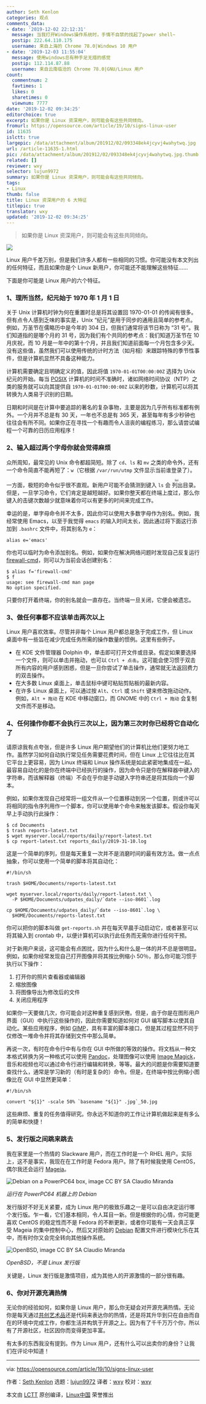 ```yaml
---
author: Seth Kenlon
categories: 观点
comments_data:
- date: '2019-12-02 22:12:31'
  message: 当我打开Windows操作系统时，手情不自禁的找起了power shell~
  postip: 222.64.110.175
  username: 来自上海的 Chrome 78.0|Windows 10 用户
- date: '2019-12-03 11:55:04'
  message: 使用windows总有种手足无措的感觉
  postip: 112.114.87.88
  username: 来自云南临沧的 Chrome 78.0|GNU/Linux 用户
count:
  commentnum: 2
  favtimes: 1
  likes: 0
  sharetimes: 0
  viewnum: 7777
date: '2019-12-02 09:34:25'
editorchoice: true
excerpt: 如果你是 Linux 资深用户，则可能会有这些共同倾向。
fromurl: https://opensource.com/article/19/10/signs-linux-user
id: 11635
islctt: true
largepic: /data/attachment/album/201912/02/093348ek4jcyvj4wahytwq.jpg
url: /article-11635-1.html
pic: /data/attachment/album/201912/02/093348ek4jcyvj4wahytwq.jpg.thumb.jpg
related: []
reviewer: wxy
selector: lujun9972
summary: 如果你是 Linux 资深用户，则可能会有这些共同倾向。
tags:
- Linux
thumb: false
title: Linux 资深用户的 6 大特征
titlepic: true
translator: wxy
updated: '2019-12-02 09:34:25'
---
```



> 
> 如果你是 Linux 资深用户，则可能会有这些共同倾向。
> 
> 
> 


![](/data/attachment/album/201912/02/093348ek4jcyvj4wahytwq.jpg)


Linux 用户千差万别，但是我们许多人都有一些相同的习惯。你可能没有本文列出的任何特征，而且如果你是个 Linux 新用户，你可能还不能理解这些特征……


下面是你可能是 Linux 用户的六个特征。


### 1、理所当然，纪元始于 1970 年 1 月 1 日


关于 Unix 计算机时钟为何在重置时总是将其设置回 1970-01-01 的传闻有很多。但有点令人感到乏味的事实是，Unix “纪元”是用于同步的通用且简单的参考点。例如，万圣节在儒略历中是今年的 304 日，但我们通常将该节日称为 “31 号”。我们知道指的是哪个月的 31 号，因为我们有个共同的参考点：我们知道万圣节在 10 月庆祝，而 10 月是一年中的第十个月，并且我们知道前面每一个月包含多少天。没有这些值，虽然我们可以使用传统的计时方法（如月相）来跟踪特殊的季节性事件，但是计算机显然不具备这种能力。


计算机需要确定且明确定义的值，因此将值 `1970-01-01T00:00:00Z` 选择为 Unix 纪元的开始。每当 [POSIX](https://opensource.com/article/19/7/what-posix-richard-stallman-explains) 计算机的时间不准确时，诸如网络时间协议（NTP）之类的服务就可以向其提供自 `1970-01-01T00:00:00Z` 以来的秒数，计算机可以将其转换为人类易于识别的日期。


日期和时间是在计算中要追踪的著名的复杂事物，主要是因为几乎所有标准都有例外。一个月并不总是有 30 天，一年也不总是有 365 天，甚至每年有多少秒钟也往往会有所不同。如果你正在寻找一个有趣而令人沮丧的编程练习，那么请尝试编程一个可靠的日历应用程序！


### 2、输入超过两个字母你就会觉得麻烦


众所周知，最常见的 Unix 命令都超简短。除了 `cd`、`ls` 和 `mv` 之类的命令外，还有一个命令简直不能再短了：`w`（它根据 `/var/run/utmp` 文件显示当前谁登录了）。


一方面，极短的命令似乎很不直观。新用户可能不会猜测到键入 `ls` 会<ruby> 列出 <rt>  list </rt></ruby>目录。但是，一旦学习命令，它们肯定是越短越好。如果你整天都在终端上度过，那么你键入的击键次数越少就意味着你可以有更多的时间来完成工作。


幸运的是，单字母命令并不太多，因此你可以使用大多数字母作为别名。例如，我经常使用 Emacs，以至于我觉得 `emacs` 的输入时间太长，因此通过将下面这行添加到 `.bashrc` 文件中，将其别名为 `e`：



```
alias e='emacs'
```

你也可以临时为命令添加别名。例如，如果你在解决网络问题时发现自己反复运行 [firewall-cmd](https://opensource.com/article/19/7/make-linux-stronger-firewalls)，则可以为当前会话创建别名：



```
$ alias f='firewall-cmd'
$ f
usage: see firewall-cmd man page
No option specified.
```

只要你打开着终端，你的别名就会一直存在。当终端一旦关闭，它便会被遗忘。


### 3、做任何事都不应该单击两次以上


Linux 用户喜欢效率。尽管并非每个 Linux 用户都总是急于完成工作，但 Linux 桌面中有一些旨在减少完成任务所需的操作数量的惯例。这里有些例子。


* 在 KDE 文件管理器 Dolphin 中，单击即可打开文件或目录。假定如果要选择一个文件，则可以单击并拖动，也可以 `Ctrl + 点击`。这可能会使习惯于双击所有内容的用户感到困惑，但是一旦你尝试了单击操作，通常就无法返回费力的双击操作。
* 在大多数 Linux 桌面上，单击鼠标中键可粘贴剪贴板的最新内容。
* 在许多 Linux 桌面上，可以通过按 `Alt`、`Ctrl` 或 `Shift` 键来修改拖动动作。例如，`Alt + 拖动` 在 KDE 中移动窗口，而 GNOME 中的 `Ctrl + 拖动` 会复制文件而不是移动。


### 4、任何操作你都不会执行三次以上，因为第三次时你已经将它自动化了


请原谅我有点夸张，但是许多 Linux 用户期望他们的计算机比他们更努力地工作。虽然学习如何自动执行常见任务需要花费时间，但在 Linux 上它往往比在其它平台上更容易，因为 Linux 终端和 Linux 操作系统是如此紧密地集成在一起。最容易自动化的是你在终端中已经执行的操作，因为命令只是你在解释器中键入的字符串，而该解释器（终端）不会在乎你是手动键入字符串还是将其指向一个脚本。


例如，如果你发现自己经常将一组文件从一个位置移动到另一个位置，则或许可以将相同的指令序列用作一个脚本，你可以使用单个命令来触发该脚本。假设你每天早上手动执行此操作：



```
$ cd Documents
$ trash reports-latest.txt
$ wget myserver.local/reports/daily/report-latest.txt
$ cp report-latest.txt reports_daily/2019-31-10.log
```

这是一个简单的序列，但是每天重复一次并不是消磨时间的最有效方法。做一点点抽象，你可以使用一个简单的脚本将其自动化：



```
#!/bin/sh

trash $HOME/Documents/reports-latest.txt

wget myserver.local/reports/daily/report-latest.txt \
  -P $HOME/Documents/udpates_daily/`date --iso-8601`.log

cp $HOME/Documents/udpates_daily/`date --iso-8601`.log \
  $HOME/Documents/reports-latest.txt
```

你可以把你的脚本叫做 `get-reports.sh` 并在每天早晨手动启动它，或者甚至可以将其输入到 crontab 中，以便计算机可以执行此任务而无需你进行任何干预。


对于新用户来说，这可能会有点困扰，因为什么和什么是一体的并不总是很明显。例如，如果你经常发现自己打开图像并将其按比例缩小 50％，那么你可能习惯于执行以下操作：


1. 打开你的照片查看器或编辑器
2. 缩放图像
3. 将图像导出为修改后的文件
4. 关闭应用程序


如果你一天要做几次，你可能会对这种重复感到厌倦。但是，由于你是在图形用户界面（GUI）中执行这些操作的，因此你需要知道如何对 GUI 编写脚本以使其自动化。某些应用程序，例如 [GIMP](https://www.gimp.org/)，具有丰富的脚本接口，但是其过程显然不同于仅修改一堆命令并将其存储到文件中那么简单。


再说一次，有时在命令行中有与你在 GUI 中所做的等效的操作。将文档从一种文本格式转换为另一种格式可以使用 [Pandoc](https://opensource.com/article/19/5/convert-markdown-to-word-pandoc)，处理图像可以使用 [Image Magick](https://opensource.com/article/17/8/imagemagick)，音乐和视频也可以通过命令行进行编辑和转换，等等。最大的问题是你需要知道要查找什么，通常是学习新的（有时是复杂的）命令。但是，在终端中按比例缩小图像比在 GUI 中显然更简单：



```
#!/bin/sh

convert "${1}" -scale 50% `basename "${1}" .jpg`_50.jpg
```

这些麻烦、重复的任务值得研究。你永远不知道你的工作让计算机做起来是有多么的简单和快捷！


### 5、发行版之间跳来跳去


我在家里是一个热情的 Slackware 用户，而在工作时是一个 RHEL 用户。实际上，这不是事实，我现在在工作时是 Fedora 用户。除了有时候我使用 CentOS，偶尔我还会运行 [Mageia](http://mageia.org)。


![Debian on a PowerPC64 box, image CC BY SA Claudio Miranda](/data/attachment/album/201912/02/093429jvh9lni6xzhlxyih.png "Debian on a PowerPC64 box")


*运行在 PowerPC64 机器上的 Debian*


发行版好不好无关紧要，成为 Linux 用户的极致乐趣之一是可以自由决定运行哪个发行版。乍一看，它们基本相同，令人耳目一新。但是根据你的心情，你可能更喜欢 CentOS 的稳定性而不是 Fedora 的不断更新，或者你可能有一天会真正享受 Mageia 的集中控制中心，然后又对原始的 [Debian](http://debian.org) 配置文件进行模块化乐在其中，而有时你又会完全转向其他操作系统。


![OpenBSD, image CC BY SA Claudio Miranda](/data/attachment/album/201912/02/093431s6mcefaau91qezme.jpg "OpenBSD")


*OpenBSD，不是 Linux 发行版*


关键是，Linux 发行版是激情项目，成为其他人的开源激情的一部分很有趣。


### 6、你对开源充满热情


无论你的经验如何，如果你是 Linux 用户，那么你无疑会对开源充满热情。无论你是每天通过[共创艺术品](http://freesvg.org)还是代码来表达你的热情，还是将其升华到只在自由而自在的环境中完成工作，你都生活并构筑于开源之上。因为有了千千万万个你，所以有了开源社区，社区因你而变得更加丰富。


有太多的东西我没有提到。作为 Linux 用户，还有什么可以出卖你的身份？让我们在评论中知道！




---


via: <https://opensource.com/article/19/10/signs-linux-user>


作者：[Seth Kenlon](https://opensource.com/users/seth) 选题：[lujun9972](https://github.com/lujun9972) 译者：[wxy](https://github.com/wxy) 校对：[wxy](https://github.com/wxy)


本文由 [LCTT](https://github.com/LCTT/TranslateProject) 原创编译，[Linux中国](https://linux.cn/) 荣誉推出
